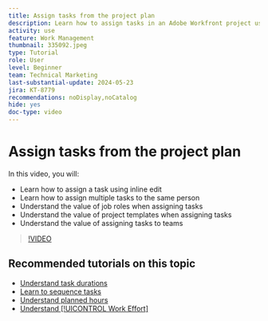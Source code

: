 ```yaml
---
title: Assign tasks from the project plan
description: Learn how to assign tasks in an Adobe Workfront project using inline edit, bulk edit, job roles, and teams.
activity: use
feature: Work Management
thumbnail: 335092.jpeg
type: Tutorial
role: User
level: Beginner
team: Technical Marketing
last-substantial-update: 2024-05-23
jira: KT-8779
recommendations: noDisplay,noCatalog
hide: yes
doc-type: video
---
```

# Assign tasks from the project plan

In this video, you will:

* Learn how to assign a task using inline edit
* Learn how to assign multiple tasks to the same person
* Understand the value of job roles when assigning tasks
* Understand the value of project templates when assigning tasks
* Understand the value of assigning tasks to teams

>[!VIDEO](https://video.tv.adobe.com/v/335092/?quality=12&learn=on)

<!---
learn more urls:
Notifications: Information about work assigned to me
Assign tasks
Personal time overview
Make smart assignments
Modify multiple user assignments in a task list
--->

## Recommended tutorials on this topic

* [Understand task durations](/help/manage-work/tasks/understand-task-durations.md)
* [Learn to sequence tasks](/help/manage-work/tasks/learn-to-sequence-tasks.md)
* [Understand planned hours](/help/manage-work/tasks/understand-planned-hours.md)
* [Understand [!UICONTROL Work Effort]](/help/manage-work/tasks/understand-work-effort.md)

